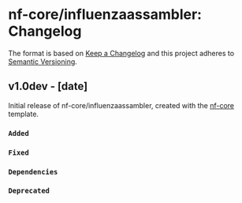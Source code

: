 # nf-core/influenzaassambler: Changelog

The format is based on [Keep a Changelog](https://keepachangelog.com/en/1.0.0/)
and this project adheres to [Semantic Versioning](https://semver.org/spec/v2.0.0.html).

## v1.0dev - [date]

Initial release of nf-core/influenzaassambler, created with the [nf-core](https://nf-co.re/) template.

### `Added`

### `Fixed`

### `Dependencies`

### `Deprecated`

